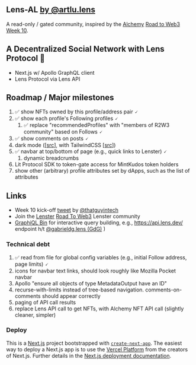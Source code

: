 ## Lens-AL [by @artlu.lens](https://lenster.xyz/u/artlu.lens)

A read-only / gated community, inspired by the [Alchemy](https://www.alchemy.com/) [Road to Web3](https://docs.alchemy.com/alchemy/road-to-web3/welcome-to-the-road-to-web3) [Week 10](https://docs.alchemy.com/alchemy/road-to-web3/weekly-learning-challenges/10.-how-to-create-a-decentralized-twitter-with-lens-protocol).

## A Decentralized Social Network with Lens Protocol 🌿

- Next.js w/ Apollo GraphQL client
- Lens Protocol via Lens API

## Roadmap / Major milestones

1. ✅ show NFTs owned by this profile/address pair 🗸
2. ✅ show each profile's Following profiles 🗸
      1. ✅ replace "recommendedProfiles" with "members of R2W3 community" based on Follows 🗸
3. ✅ show comments on posts 🗸
4. dark mode ([[src](https://blog.logrocket.com/dark-mode-in-react-an-in-depth-guide/)], with TailwindCSS [[src](https://nextjsdev.com/add-dark-mode-in-nextjs-app-using-tailwind-css-dark-mode/)])
5. ✅ navbar at top/bottom of page (e.g., quick links to Lenster) 🗸
   1. dynamic breadcrumbs
6. Lit Protocol SDK to token-gate access for MintKudos token holders
7. show other (arbitrary) profile attributes set by dApps, such as the list of attributes

## Links
* Week 10 kick-off [tweet](https://twitter.com/thatguyintech/status/1547585019983499268) by [@thatguyintech](https://twitter.com/thatguyintech)
* Join the [Lenster](https://lenster.xyz) [Road To Web3](https://lenster.xyz/communities/0x25c4-0x0c) Lenster community
* [GraphiQL Bin](https://graphiqlbin.com/) for interactive query building, e.g., https://api.lens.dev/ endpoint h/t [@gabrieldg.lens (GdG)](https://lenster.xyz/u/gabrieldg.lens)
)

### Technical debt
1. ✅ read from file for global config variables (e.g., initial Follow address, page limits) 🗸
2. icons for navbar text links, should look roughly like Mozilla Pocket navbar
3. Apollo "ensure all objects of type MetadataOutput have an ID"
4. recurse-with-limits instead of tree-based navigation. comments-on-comments should appear correctly
5. paging of API call results
6. replace Lens API call to get NFTs, with Alchemy NFT API call (slightly cleaner, simpler)

### Deploy

This is a [Next.js](https://nextjs.org/) project bootstrapped with [`create-next-app`](https://github.com/vercel/next.js/tree/canary/packages/create-next-app). The easiest way to deploy a Next.js app is to use the [Vercel Platform](https://vercel.com/new?utm_medium=default-template&filter=next.js&utm_source=create-next-app&utm_campaign=create-next-app-readme) from the creators of Next.js. Further details in the [Next.js deployment documentation](https://nextjs.org/docs/deployment).
